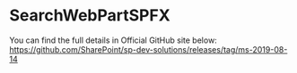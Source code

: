 # SearchWebPartSPFX

You can find the full details in Official GitHub site below:
https://github.com/SharePoint/sp-dev-solutions/releases/tag/ms-2019-08-14
